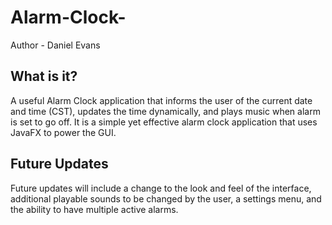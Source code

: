 # Alarm-Clock-

Author - Daniel Evans 

What is it?
-------------
A useful Alarm Clock application that informs the user of the current date and time (CST), updates the time dynamically, and plays music when alarm is set to go off. It is a simple yet effective alarm clock application that uses JavaFX to power the GUI. 

Future Updates
----------------
Future updates will include a change to the look and feel of the interface, additional playable sounds 
to be changed by the user, a settings menu, and the ability to have multiple active alarms.  
